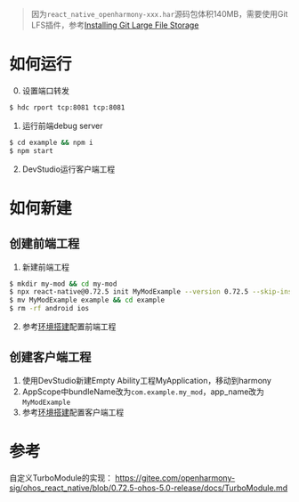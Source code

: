 > 因为`react_native_openharmony-xxx.har`源码包体积140MB，需要使用Git LFS插件，参考[Installing Git Large File Storage](https://docs.github.com/en/repositories/working-with-files/managing-large-files/installing-git-large-file-storage)

# 如何运行

0. 设置端口转发

```sh
$ hdc rport tcp:8081 tcp:8081
```

1. 运行前端debug server

```sh
$ cd example && npm i
$ npm start
```

2. DevStudio运行客户端工程

# 如何新建

## 创建前端工程

1. 新建前端工程

```sh
$ mkdir my-mod && cd my-mod
$ npx react-native@0.72.5 init MyModExample --version 0.72.5 --skip-install
$ mv MyModExample example && cd example
$ rm -rf android ios
```

2. 参考[环境搭建](https://gitee.com/openharmony-sig/ohos_react_native/blob/0.72.5-ohos-5.0-release/docs/%E7%8E%AF%E5%A2%83%E6%90%AD%E5%BB%BA.md)配置前端工程

## 创建客户端工程

1. 使用DevStudio新建Empty Ability工程MyApplication，移动到harmony
2. AppScope中bundleName改为`com.example.my_mod`，app_name改为`MyModExample`
3. 参考[环境搭建](https://gitee.com/openharmony-sig/ohos_react_native/blob/0.72.5-ohos-5.0-release/docs/%E7%8E%AF%E5%A2%83%E6%90%AD%E5%BB%BA.md)配置客户端工程

# 参考

自定义TurboModule的实现：
https://gitee.com/openharmony-sig/ohos_react_native/blob/0.72.5-ohos-5.0-release/docs/TurboModule.md